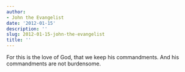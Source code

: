 ```yaml
---
author:
- John the Evangelist
date: '2012-01-15'
description: ''
slug: 2012-01-15-john-the-evangelist
title: ''
---
```

For this is the love of God, that we keep his commandments. And his commandments are not burdensome.



